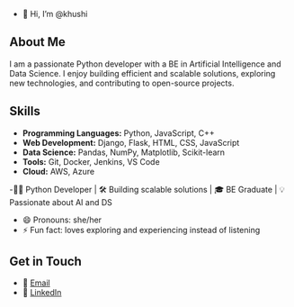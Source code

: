 - 👋 Hi, I’m @khushi

## About Me
I am a passionate Python developer with a BE in Artificial Intelligence and Data Science. I enjoy building efficient and scalable solutions, exploring new technologies, and contributing to open-source projects.


## Skills
- **Programming Languages:** Python, JavaScript, C++
- **Web Development:** Django, Flask, HTML, CSS, JavaScript
- **Data Science:** Pandas, NumPy, Matplotlib, Scikit-learn
- **Tools:** Git, Docker, Jenkins, VS Code
- **Cloud:** AWS, Azure
  
-👨‍💻 Python Developer | 🛠️ Building scalable solutions | 🎓 BE Graduate | 💡 Passionate about AI and DS
- 😄 Pronouns: she/her
- ⚡ Fun fact: loves exploring and experiencing instead of listening

## Get in Touch
- 📧 [Email](mailto:khatrikhushi88@gmail.com)
- 💼 [LinkedIn]((khushi-khatri-94b185215))
<!---
kKk9kKHKGFYHGREUHJJNHUR/kKk9kKHKGFYHGREUHJJNHUR is a ✨ special ✨ repository because its `README.md` (this file) appears on your GitHub profile.
You can click the Preview link to take a look at your changes.
--->
 
